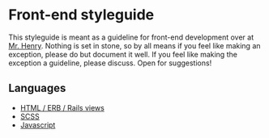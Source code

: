 # Front-end styleguide

This styleguide is meant as a guideline for front-end development over at [Mr. Henry](http://mrhenry.be). Nothing is set in stone, so by all means if you feel like making an exception, please do but document it well. If you feel like making the exception a guideline, please discuss. Open for suggestions!

## Languages

 - [HTML / ERB / Rails views](front-end/html-erb.md)
 - [SCSS](front-end/scss.md)
 - [Javascript](front-end/javascript.md)
